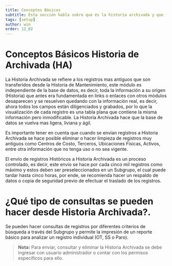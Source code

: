 ```yaml
---
title: Conceptos Básicos
subtitle: Esta sección habla sobre que és la historia archivada y que finalidad tiene
tags: [setup]
author: win
order: 12_02
---
```

# Conceptos Básicos Historia de Archivada (HA)


La Historia Archivada se refiere a los registros mas antiguos que son transferidos desde la Historia de Mantenimiento, este módulo es independiente de la base de datos, es decir, toda la información a su origen (Historia) que antes era fundamentada en links o enlaces con otros módulos desaparecen y se resuelven quedando con la información real, es decir, ahora todos los campos están diligenciados y grabados, por lo que la visualización de cada registro es una tabla plana que contiene la misma información pero inmodificable. La Historia Archivada hace que la base de datos se vuelva mas ligera, liviana y ágil. 

Es importante tener en cuenta que cuando se envían registros a <a class="btn blue">Historia Archivada</a> se hace posible eliminar o hacer limpieza de registros muy antiguos como Centros de Costo, Terceros, Ubicaciones Físicas, Activos, entre otra información que no tenga uso o no sea vigente.

El envío de registros Históricos a Historia Archivada es un proceso controlado, es decir, este envío se hace por cada cinco mil registros como máximo y estos deben ser preseleccionados en un Subgrupo, el cual puede tardar hasta cinco horas, por ende, se recomienda hacer un respaldo de datos o copia de seguridad previo de efectuar el traslado de los registros.

# ¿Qué tipo de consultas se pueden hacer desde Historia Archivada?.

Se pueden hacer consultas de registros por diferentes criterios de búsqueda a través del Subgrupo <span class="mdi mdi-filter-variant"></span> y permite la impresión de un reporte básico <span class="mdi mdi-printer"></span> 
para analizar un registro individual (OT, SS o Paro). 

>**Nota:** Para enviar, consultar y eliminar la Historia Archivada se debe ingresar con usuario administrador o contar con los permisos específicos para ello.
